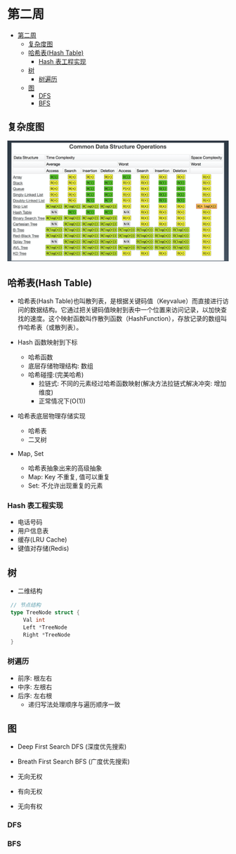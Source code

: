 # 第二周

- [第二周](#第二周)
  - [复杂度图](#复杂度图)
  - [哈希表(Hash Table)](#哈希表hash-table)
    - [Hash 表工程实现](#hash-表工程实现)
  - [树](#树)
    - [树遍历](#树遍历)
  - [图](#图)
    - [DFS](#dfs)
    - [BFS](#bfs)


## 复杂度图

![复杂度图](imgs/pimg-2020-12-13-23-26-26.png)

## 哈希表(Hash Table)

* 哈希表(Hash Table)也叫散列表，是根据关键码值（Keyvalue）而直接进行访问的数据结构。它通过把关键码值映射到表中一个位置来访问记录，以加快查找的速度。这个映射函数叫作散列函数（HashFunction），存放记录的数组叫作哈希表（或散列表）。

* Hash 函数映射到下标
  * 哈希函数
  * 底层存储物理结构: 数组
  * 哈希碰撞:(完美哈希)
    * 拉链式: 不同的元素经过哈希函数映射(解决方法拉链式解决冲突: 增加维度)
    * 正常情况下(O(1))

* 哈希表底层物理存储实现
  * 哈希表
  * 二叉树

* Map, Set
  * 哈希表抽象出来的高级抽象
  * Map: Key 不重复, 值可以重复
  * Set: 不允许出现重复的元素

### Hash 表工程实现

* 电话号码
* 用户信息表
* 缓存(LRU Cache)
* 键值对存储(Redis)

## 树

* 二维结构

```go
 // 节点结构
 type TreeNode struct {
     Val int
     Left *TreeNode
     Right *TreeNode
 }
```

### 树遍历

* 前序: 根左右
* 中序: 左根右
* 后序: 左右根
  * 递归写法处理顺序与遍历顺序一致

## 图

* Deep First Search DFS (深度优先搜索)
* Breath First Search BFS (广度优先搜索)

* 无向无权
* 有向无权
* 无向有权

### DFS

### BFS